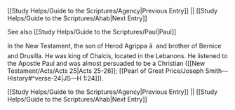 [[Study Helps/Guide to the Scriptures/Agency|Previous Entry]]  ||  [[Study Helps/Guide to the Scriptures/Ahab|Next Entry]]

 See also [[Study Helps/Guide to the Scriptures/Paul|Paul]]

 In the New Testament, the son of Herod Agrippa â  and brother of Bernice and Drusilla. He was king of Chalcis, located in the Lebanons. He listened to the Apostle Paul and was almost persuaded to be a Christian ([[New Testament/Acts/Acts 25|Acts 25-26]]; [[Pearl of Great Price/Joseph Smith—History#^verse-24|JS—H 1:24]]).

[[Study Helps/Guide to the Scriptures/Agency|Previous Entry]]  ||  [[Study Helps/Guide to the Scriptures/Ahab|Next Entry]]